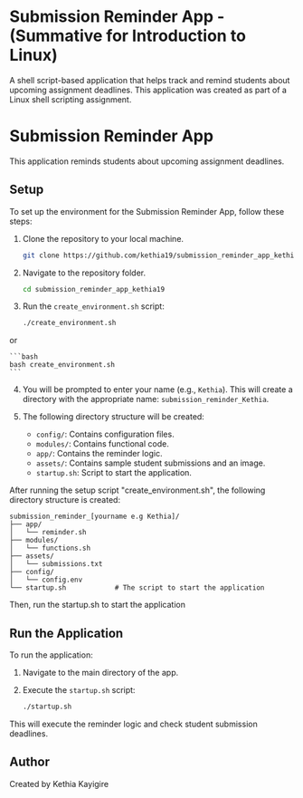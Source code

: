 # Submission Reminder App - (Summative for Introduction to Linux)

A shell script-based application that helps track and remind students about upcoming assignment deadlines. This application was created as part of a Linux shell scripting assignment.


# Submission Reminder App

This application reminds students about upcoming assignment deadlines.

## Setup

To set up the environment for the Submission Reminder App, follow these steps:

1. Clone the repository to your local machine.

    ```bash
    git clone https://github.com/kethia19/submission_reminder_app_kethia19.git
    ```

2. Navigate to the repository folder.

    ```bash
    cd submission_reminder_app_kethia19
    ```

3. Run the `create_environment.sh` script:

    ```bash
    ./create_environment.sh
    ```

or

    ```bash
    bash create_environment.sh
    ```

4. You will be prompted to enter your name (e.g., `Kethia`). This will create a directory with the appropriate name: `submission_reminder_Kethia`.

5. The following directory structure will be created:
    - `config/`: Contains configuration files.
    - `modules/`: Contains functional code.
    - `app/`: Contains the reminder logic.
    - `assets/`: Contains sample student submissions and an image.
    - `startup.sh`: Script to start the application.

After running the setup script "create_environment.sh", the following directory structure is created:

```
submission_reminder_[yourname e.g Kethia]/
├── app/
│   └── reminder.sh
├── modules/
│   └── functions.sh
├── assets/
│   └── submissions.txt
├── config/
│   └── config.env
└── startup.sh            # The script to start the application
```

Then, run the startup.sh to start the application

## Run the Application

To run the application:

1. Navigate to the main directory of the app.
2. Execute the `startup.sh` script:

    ```bash
    ./startup.sh
    ```

This will execute the reminder logic and check student submission deadlines.


## Author

Created by Kethia Kayigire
